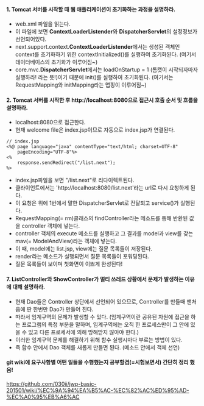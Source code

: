 #### 1. Tomcat 서버를 시작할 때 웹 애플리케이션이 초기화하는 과정을 설명하라.
* web.xml 파일을 읽는다. 
* 이 파일에 보면 **ContextLoaderListender**와 **DispatcherServlet**의 설정정보가 선언되어있다.
* next.support.context.**ContextLoaderListender**에서는 생성된 객체인 context를 초기화하기 위한 contextInitialized()를 실행하여 초기화된다. (여기서 데이터베이스의 초기화가 이루어짐~)
* core.mvc.**DispatcherServlet**에서는 loadOnStartup = 1 (톰캣이 시작되자마자 실행하라! 라는 뜻!)이기 때문에 init()를 실행하여 초기화된다.
(여기서는 RequestMapping와 initMapping라는 맵핑이 이루어짐~)

#### 2. Tomcat 서버를 시작한 후 http://localhost:8080으로 접근시 호출 순서 및 흐름을 설명하라.
* localhost:8080으로 접근한다.
* 현재 welcome file은 index.jsp이므로 자동으로 index.jsp가 연결된다.
~~~
// index.jsp
<%@ page language="java" contentType="text/html; charset=UTF-8"
    pageEncoding="UTF-8"%>
<%
	response.sendRedirect("/list.next");
%>
~~~
* index.jsp파일을 보면 "/list.next"로 리다이렉트된다.
* 클라이언트에서는 'http://localhost:8080/list.next'라는 url로 다시 요청하게 된다.
* 이 요청은 위에 1번에서 말한 DispatcherServlet로 전달되고 service()가 실행된다.
* RequestMapping(= rm)클래스의 findController라는 메소드를 통해 반환된 값을 controller 객체에 넣는다.
* controller 객체의 execute 메소드를 실행하고 그 결과를 model과 view를 갖는 mav(= ModelAndView)라는 객체에 넣는다.
* 이 때, model에는 list.jsp, view에는 질문 목록들이 저장된다.
* render라는 메소드가 실행되면서 질문 목록들이 포워딩된다.
* 질문 목록들이 보이며 첫화면이 이쁘게 완성된다!

#### 7. ListController와 ShowController가 멀티 쓰레드 상황에서 문제가 발생하는 이유에 대해 설명하라.
* 현재 Dao들은 Controller 상단에서 선언되어 있으므로, Controller를 만들때 맨처음에 딴 한번만 Dao가 만들어 진다.
* 따라서 임계구역의 문제가 발생할 수 있다. (임계구역이란 공유된 자원에 접근을 하는 프로그램의 특정 부분을 말하며, 임계구역에는 오직 한 프로세스만이 그 안에 있을 수 있고 다른 프로세서에 의해 방해받지 않아야 한다.)
* 이러한 임계구역 문제를 해결하기 위해 함수 실행시마다 부르는 방법이 있다.
* 즉 함수 안에서 Dao 객체를 새롭게 만들면 된다. (메소드 안에서 객체 선언)


#### git wiki에 요구사항별 어떤 일들을 수행했는지 공부할겸(=시험보면서) 간단히 정리 했음!
https://github.com/030ii/jwp-basic-201501/wiki/%EC%9A%94%EA%B5%AC-%EC%82%AC%ED%95%AD-%EC%A0%95%EB%A6%AC

